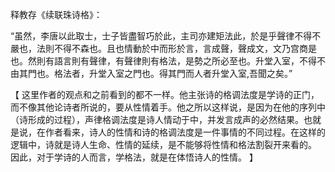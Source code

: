 释教存《续联珠诗格》：

“虽然，李唐以此取士，士子皆盡智巧於此，主司亦建矩法此，於是乎聲律不得不嚴也，法則不得不森也。且也情動於中而形於言，言成聲，聲成文，文乃宫商是也。然則有語言則有聲律，有聲律則有格法，是勢之所必至也。升堂入室，不得不由其門也。格法者，升堂入室之門也。得其門而人者升堂入室,吾聞之矣。”

【
这里作者的观点和之前看到的都不一样。他主张诗的格调法度是学诗的正门，而不像其他论诗者所说的，要从性情着手。他之所以这样说，是因为在他的序列中（诗形成的过程），声律格调法度是诗人情动于中，并发言成声的必然结果。也就是说，在作者看来，诗人的性情和诗的格调法度是一件事情的不同过程。在这样的逻辑中，诗就是诗人生命、性情的延续，是不能够将性情和格法割裂开来看的。
因此，对于学诗的人而言，学格法，就是在体悟诗人的性情。
】
